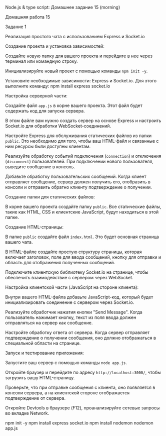 Node.js & type script: Домашнее задание 15 (morning)

Домашняя работа 15


Задание 1


Реализация простого чата с использованием Express и Socket.io


Создание проекта и установка зависимостей:


Создайте новую папку для вашего проекта и перейдите в нее через терминал или командную строку.

Инициализируйте новый проект с помощью команды `npm init -y`.

Установите необходимые зависимости: Express и Socket.io. Для этого выполните команду: npm install express socket.io


Настройка серверной части:


Создайте файл `app.js` в корне вашего проекта. Этот файл будет содержать код для запуска сервера.

В этом файле вам нужно создать сервер на основе Express и настроить Socket.io для обработки WebSocket-соединений.

Настройте Express для обслуживания статических файлов из папки `public`. Это необходимо для того, чтобы ваш HTML-файл и связанные с ним ресурсы были доступны клиентам.

Реализуйте обработку событий подключения (`connection`) и отключения (`disconnect`) пользователей. При подключении нового пользователя, выведите сообщение в консоль.

Добавьте обработку пользовательских сообщений. Когда клиент отправляет сообщение, сервер должен получить его, отобразить в консоли и отправить обратно клиенту подтверждение о получении.


Создание папки для статических файлов:


В корне вашего проекта создайте папку `public`. Все статические файлы, такие как HTML, CSS и клиентские JavaScript, будут находиться в этой папке.


Создание HTML-страницы:


В папке `public` создайте файл `index.html`. Это будет основная страница вашего чата.

В HTML-файле создайте простую структуру страницы, которая включает заголовок, поле для ввода сообщений, кнопку для отправки и область для отображения полученных сообщений.

Подключите клиентскую библиотеку Socket.io на странице, чтобы обеспечить взаимодействие с сервером через WebSocket.


Настройка клиентской части (JavaScript на стороне клиента):


Внутри вашего HTML-файла добавьте JavaScript-код, который будет инициализировать соединение с сервером через Socket.io.

Реализуйте обработчик нажатия кнопки "Send Message". Когда пользователь нажимает кнопку, текст из поля ввода должен отправляться на сервер как сообщение.

Настройте обработку ответа от сервера. Когда сервер отправляет подтверждение о получении сообщения, оно должно отображаться в специальной области на странице.


Запуск и тестирование приложения:


Запустите ваш сервер с помощью команды `node app.js`.

Откройте браузер и перейдите по адресу `http://localhost:3000/`, чтобы загрузить вашу HTML-страницу.

Проверьте, что при отправке сообщения с клиента, оно появляется в консоли сервера, а на клиентской стороне отображается подтверждение от сервера.

Откройте Devtools в браузере (F12), проанализируйте сетевые запросы во вкладке Network.






npm init -y
npm install express socket.io
npm install nodemon
nodemon app.js
